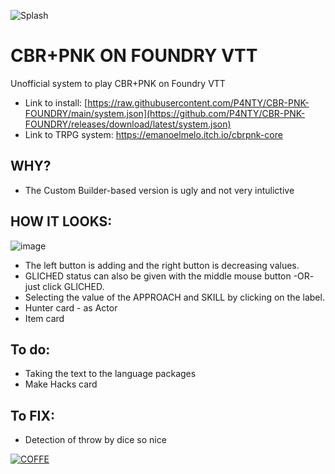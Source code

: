 ![Splash](https://raw.githubusercontent.com/P4NTY/CBR-PNK-FOUNDRY/main/assets/CBRPNK_splash.webp)
# CBR+PNK ON FOUNDRY VTT
Unofficial system to play CBR+PNK on Foundry VTT
- Link to install: [https://raw.githubusercontent.com/P4NTY/CBR-PNK-FOUNDRY/main/system.json](https://github.com/P4NTY/CBR-PNK-FOUNDRY/releases/download/latest/system.json)
- Link to TRPG system: https://emanoelmelo.itch.io/cbrpnk-core
 
## WHY?
- The Custom Builder-based version is ugly and not very intulictive

## HOW IT LOOKS:
![image](https://github.com/P4NTY/CBR-PNK-FOUNDRY/blob/main/assets/image.png?raw=true)
- The left button is adding and the right button is decreasing values.
- GLICHED status can also be given with the middle mouse button -OR- just click GLICHED.
- Selecting the value of the APPROACH and SKILL by clicking on the label.
- Hunter card - as Actor
- Item card

## To do:
- Taking the text to the language packages
- Make Hacks card

## To FIX:
- Detection of throw by dice so nice

[![COFFE](https://cdn.buymeacoffee.com/buttons/v2/default-blue.png)](https://www.buymeacoffee.com/kiszu)
